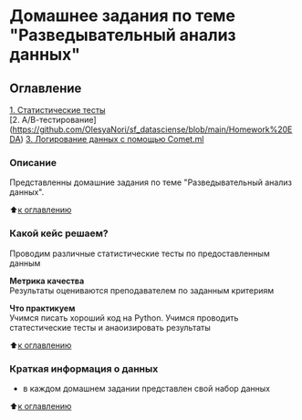 # Домашнее задания по теме "Разведывательный анализ данных"

## Оглавление  
[1. Статистические тесты](https://github.com/OlesyaNori/sf_datasciense/blob/main/Homework%20EDA/Stat_test.ipynb)  
[2. А/В-тестирование] (https://github.com/OlesyaNori/sf_datasciense/blob/main/Homework%20EDA)
[3. Логирование данных с помощью Comet.ml](https://github.com/OlesyaNori/sf_datasciense/blob/main/Homework%20EDA/cometml_HW.ipynb)  


### Описание    
Представленны домашние задания по теме "Разведывательный анализ данных". 

:arrow_up:[к оглавлению](#Оглавление)


### Какой кейс решаем?    
Проводим различные статистические тесты по предоставленным данным 

**Метрика качества**     
Результаты оцениваются преподавателем по заданным критериям

**Что практикуем**     
Учимся писать хороший код на Python.
Учимся проводить статестические тесты и анаоизировать результаты

:arrow_up:[к оглавлению](#Оглавление)

### Краткая информация о данных

- в каждом домашнем задании представлен свой набор данных

:arrow_up:[к оглавлению](#Оглавление)




